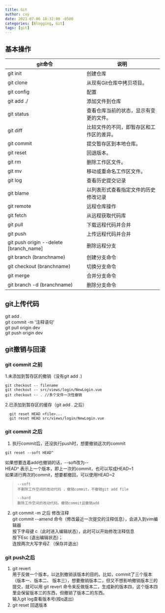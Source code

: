 ```yaml
---
title: Git
author: cxy
date: 2021-07-06 18:32:00 -0500
categories: [Blogging, Git]
tags: [git]
---
```



## 基本操作

| git命令                                | 说明                                     |
| -------------------------------------- | ---------------------------------------- |
| git init                               | 创建仓库                                 |
| git clone                              | 从现有Git仓库中拷贝项目。                |
| git config                             | 配置                                     |
| git add ./                             | 添加文件到仓库                           |
| git status                             | 查看仓库当前的状态，显示有变更的文件。   |
| git diff                               | 比较文件的不同，即暂存区和工作区的差异。 |
| git commit                             | 提交暂存区到本地仓库。                   |
| git reset                              | 回退版本。                               |
| git rm                                 | 删除工作区文件。                         |
| git mv                                 | 移动或重命名工作区文件。                 |
| git log                                | 查看历史提交记录                         |
| git blame <file>                       | 以列表形式查看指定文件的历史修改记录     |
| git remote                             | 远程仓库操作                             |
| git fetch                              | 从远程获取代码库                         |
| git pull                               | 下载远程代码并合并                       |
| git push                               | 上传远程代码并合并                       |
| git push origin --delete [branch_name] | 删除远程分支                             |
| git branch (branchname)                | 创建分支命令                             |
| git checkout (branchname)              | 切换分支命令                             |
| git merge                              | 合并分支命令                             |
| git branch -d (branchname)             | 删除分支命令                             |

## git上传代码
git add .  
git commit -m '注释语句'  
git pull origin dev  
git push origin dev


## git撤销与回滚
### git commit 之前  
1.未添加到暂存区的撤销（没有git add .)

```
git checkout -- filename
git checkout -- src/views/login/NewLogin.vue
git checkout -- . //多个文件一次性撤销
```
2.已添加到暂存区的缓存（git add . 之后）

```
  git reset HEAD <file>...
  git reset HEAD src/views/login/NewLogin.vue
```
### git commit 之后

1. 执行commit后，还没执行push时，想要撤销这次的commit  
       
```
git reset --soft HEAD^
```

 如果想要连着add也撤销的话，--soft改为--  
 HEAD^ 表示上一个版本，即上一次的commit，也可以写成HEAD~1  
 如果进行两次的commit，想要都撤回，可以使用HEAD~2
>     --soft
>     不删除工作空间的改动代码 ，撤销commit，不撤销git add file
> 
>     --hard
>     删除工作空间的改动代码，撤销commit且撤销add

2.  git commit -m 之后 修改注释  
    git commit --amend 命令（修改最近一次提交的注释信息），会进入到vim编辑器      
    按下字母键 c（此时进入编辑状态），此时可以开始修改注释信息  
    按下Esc (退出编辑状态)；   
    连按两次大写字母Z （保存并退出）       

### git push之后  
1.  git revert            
   用于反做一个版本，以达到撤销该版本的目的。比如，commit了三个版本（版本一、版本二、 版本三），想要撤销版本二，但又不想影响撤销版本三的提交，就可以用 git revert 命令来反做版本二，生成新的版本四，这个版本四里会保留版本三的东西，但撤销了版本二的东西。   
输入git log查看版本号(按q退出)
2.  git reset  回退版本  
